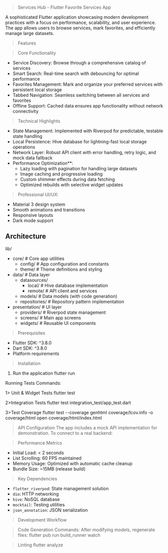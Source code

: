 >Services Hub - Flutter Favorite Services App

A sophisticated Flutter application showcasing modern development practices with a focus on performance, scalability, and user experience. The app allows users to browse services, mark favorites, and efficiently manage large datasets.

>Features

>Core Functionality
- Service Discovery: Browse through a comprehensive catalog of services
- Smart Search: Real-time search with debouncing for optimal performance
- Favorites Management: Mark and organize your preferred services with persistent local storage
- Tabbed Navigation: Seamless switching between all services and favorites
- Offline Support: Cached data ensures app functionality without network connectivity

> Technical Highlights
- State Management: Implemented with Riverpod for predictable, testable state handling
- Local Persistence: Hive database for lightning-fast local storage operations
- Network Layer: Robust API client with error handling, retry logic, and mock data fallback
- Performance Optimization**: 
  - Lazy loading with pagination for handling large datasets
  - Image caching and progressive loading
  - Custom shimmer effects during data fetching
  - Optimized rebuilds with selective widget updates
  
> Professional UI/UX:
  - Material 3 design system
  - Smooth animations and transitions
  - Responsive layouts
  - Dark mode support

## Architecture

lib/
- core/                 # Core app utilities
  - config/            # App configuration and constants
  - theme/             # Theme definitions and styling
- data/                # Data layer
  - datasources/
    - local/           # Hive database implementation
    - remote/          # API client and services
  - models/            # Data models (with code generation)
  - repositories/      # Repository pattern implementation
- presentation/        # UI layer
  - providers/         # Riverpod state management
  - screens/           # Main app screens
  - widgets/           # Reusable UI components


>Prerequisites

- Flutter SDK: ^3.8.0
- Dart SDK: ^3.8.0
- Platform requirements

>Installation

1. Run the application
flutter run

Running Tests Commands:

1> Unit & Widget Tests
flutter test

2>Integration Tests
flutter test integration_test/app_test.dart

3>Test Coverage
flutter test --coverage
genhtml coverage/lcov.info -o coverage/html
open coverage/html/index.html

> API Configuration
The app includes a mock API implementation for demonstration. To connect to a real backend:

> Performance Metrics

- Initial Load: < 2 seconds
- List Scrolling: 60 FPS maintained
- Memory Usage: Optimized with automatic cache cleanup
- Bundle Size: ~15MB (release build)

>Key Dependencies

- `flutter_riverpod`: State management solution
- `dio`: HTTP networking
- `hive`: NoSQL database
- `mocktail`: Testing utilities
- `json_annotation`: JSON serialization

> Development Workflow

> Code Generation Commands:
After modifying models, regenerate files:
flutter pub run build_runner watch

>Linting
flutter analyze


